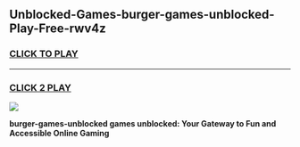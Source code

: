 
## Unblocked-Games-burger-games-unblocked-Play-Free-rwv4z
<h3>
<a href="https://premium76.site?title=burger-games-unblocked&ref=19M">CLICK TO PLAY</a></h3>
<hr>

<h3>
<a href="https://premium76.site?title=burger-games-unblocked&ref=19M">CLICK 2 PLAY</a>
  
</h3>

<a href="https://premium76.site?title=burger-games-unblocked&ref=19M"><img src="https://clearcache.store/games.png"></a>


**burger-games-unblocked games unblocked: Your Gateway to Fun and Accessible Online Gaming**
